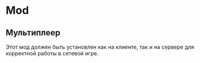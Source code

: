 # Mod

## Мультиплеер

Этот мод должен быть установлен как на клиенте, так и на сервере для корректной работы в сетевой игре.